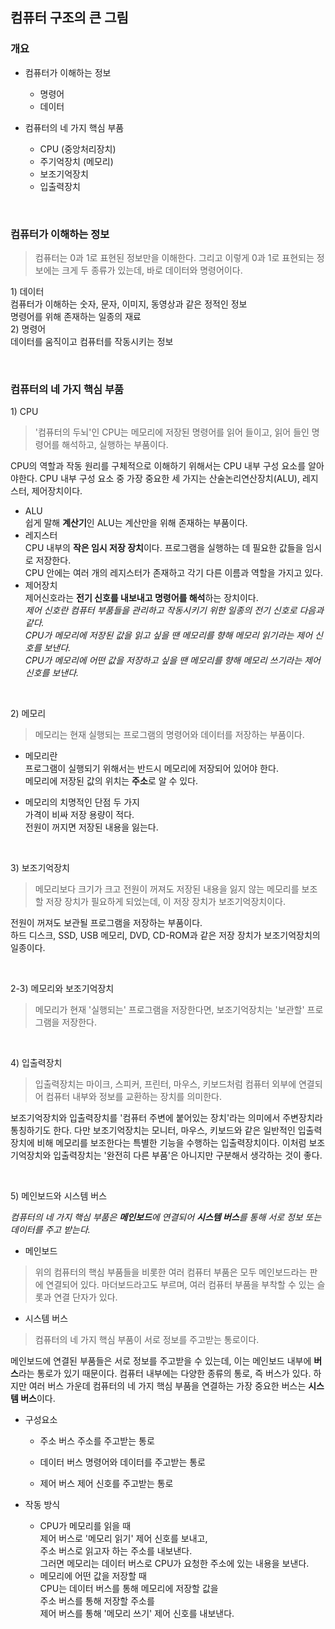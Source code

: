 ## 컴퓨터 구조의 큰 그림

### 개요

- 컴퓨터가 이해하는 정보

  - 명령어
  - 데이터

- 컴퓨터의 네 가지 핵심 부품
  - CPU (중앙처리장치)
  - 주기억장치 (메모리)
  - 보조기억장치
  - 입출력장치

<br>

### 컴퓨터가 이해하는 정보

> 컴퓨터는 0과 1로 표현된 정보만을 이해한다. 그리고 이렇게 0과 1로 표현되는 정보에는 크게 두 종류가 있는데, 바로 데이터와 명령어이다.

1\) 데이터  
컴퓨터가 이해하는 숫자, 문자, 이미지, 동영상과 같은 정적인 정보  
명령어를 위해 존재하는 일종의 재료  
2\) 명령어  
데이터를 움직이고 컴퓨터를 작동시키는 정보

<br>

### 컴퓨터의 네 가지 핵심 부품

1\) CPU

> '컴퓨터의 두뇌'인 CPU는 메모리에 저장된 명령어를 읽어 들이고, 읽어 들인 명령어를 해석하고, 실행하는 부품이다.

CPU의 역할과 작동 원리를 구체적으로 이해하기 위해서는 CPU 내부 구성 요소를 알아야한다. CPU 내부 구성 요소 중 가장 중요한 세 가지는 산술논리연산장치(ALU), 레지스터, 제어장치이다.

- ALU  
  쉽게 말해 **계산기**인 ALU는 계산만을 위해 존재하는 부품이다.
- 레지스터  
  CPU 내부의 **작은 임시 저장 장치**이다. 프로그램을 실행하는 데 필요한 값들을 임시로 저장한다.  
  CPU 안에는 여러 개의 레지스터가 존재하고 각기 다른 이름과 역할을 가지고 있다.
- 제어장치  
  제어신호라는 **전기 신호를 내보내고 명령어를 해석**하는 장치이다.  
  _제어 신호란 컴퓨터 부품들을 관리하고 작동시키기 위한 일종의 전기 신호로 다음과 같다.  
  CPU가 메모리에 저장된 값을 읽고 싶을 땐 메모리를 향해 *메모리 읽기*라는 제어 신호를 보낸다.  
  CPU가 메모리에 어떤 값을 저장하고 싶을 땐 메모리를 향해 *메모리 쓰기*라는 제어신호를 보낸다._

<br>

2\) 메모리

> 메모리는 현재 실행되는 프로그램의 명령어와 데이터를 저장하는 부품이다.

- 메모리란  
  프로그램이 실행되기 위해서는 반드시 메모리에 저장되어 있어야 한다.  
  메모리에 저장된 값의 위치는 **주소**로 알 수 있다.

- 메모리의 치명적인 단점 두 가지  
  가격이 비싸 저장 용량이 적다.  
  전원이 꺼지면 저장된 내용을 잃는다.

<br>

3\) 보조기억장치

> 메모리보다 크기가 크고 전원이 꺼져도 저장된 내용을 잃지 않는 메모리를 보조할 저장 장치가 필요하게 되었는데, 이 저장 장치가 보조기억장치이다.

전원이 꺼져도 보관될 프로그램을 저장하는 부품이다.  
하드 디스크, SSD, USB 메모리, DVD, CD-ROM과 같은 저장 장치가 보조기억장치의 일종이다.

<br>

2-3\) 메모리와 보조기억장치

> 메모리가 현재 '실행되는' 프로그램을 저장한다면, 보조기억장치는 '보관할' 프로그램을 저장한다.

<br>

4\) 입출력장치

> 입출력장치는 마이크, 스피커, 프린터, 마우스, 키보드처럼 컴퓨터 외부에 연결되어 컴퓨터 내부와 정보를 교환하는 장치를 의미한다.

보조기억장치와 입출력장치를 '컴퓨터 주변에 붙어있는 장치'라는 의미에서 주변장치라 통칭하기도 한다. 다만 보조기억장치는 모니터, 마우스, 키보드와 같은 일반적인 입출력장치에 비해 메모리를 보조한다는 특별한 기능을 수행하는 입출력장치이다. 이처럼 보조기억장치와 입출력장치는 '완전히 다른 부품'은 아니지만 구분해서 생각하는 것이 좋다.

<br>

5\) 메인보드와 시스템 버스

_컴퓨터의 네 가지 핵심 부품은 **메인보드**에 연결되어 **시스템 버스**를 통해 서로 정보 또는 데이터를 주고 받는다._

- 메인보드

> 위의 컴퓨터의 핵심 부품들을 비롯한 여러 컴퓨터 부품은 모두 메인보드라는 판에 연결되어 있다. 마더보드라고도 부르며, 여러 컴퓨터 부품을 부착할 수 있는 슬롯과 연결 단자가 있다.

- 시스템 버스

> 컴퓨터의 네 가지 핵심 부품이 서로 정보를 주고받는 통로이다.

메인보드에 연결된 부품들은 서로 정보를 주고받을 수 있는데, 이는 메인보드 내부에 **버스**라는 통로가 있기 때문이다. 컴퓨터 내부에는 다양한 종류의 통로, 즉 버스가 있다. 하지만 여러 버스 가운데 컴퓨터의 네 가지 핵심 부품을 연결하는 가장 중요한 버스는 **시스템 버스**이다.

- 구성요소

  - 주소 버스
    주소를 주고받는 통로

  - 데이터 버스
    명령어와 데이터를 주고받는 통로

  - 제어 버스
    제어 신호를 주고받는 통로

- 작동 방식
  - CPU가 메모리를 읽을 때  
    제어 버스로 '메모리 읽기' 제어 신호를 보내고,  
    주소 버스로 읽고자 하는 주소를 내보낸다.  
    그러면 메모리는 데이터 버스로 CPU가 요청한 주소에 있는 내용을 보낸다.
  - 메모리에 어떤 값을 저장할 때  
    CPU는 데이터 버스를 통해 메모리에 저장할 값을  
    주소 버스를 통해 저장할 주소를  
    제어 버스를 통해 '메모리 쓰기' 제어 신호를 내보낸다.
